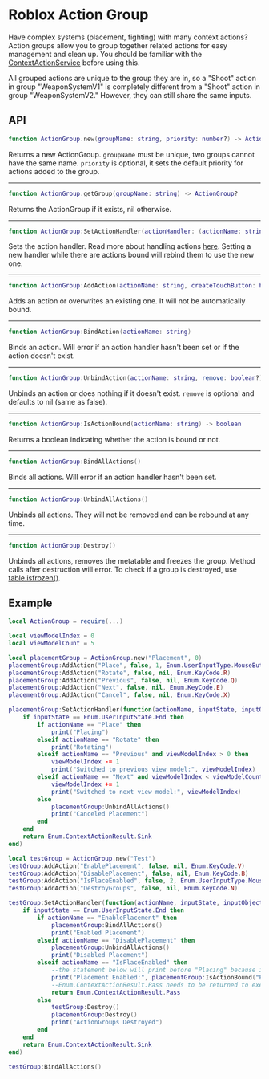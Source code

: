 # Roblox Action Group
Have complex systems (placement, fighting) with many context actions? Action groups allow you to group together related actions for easy management and clean up. You should be familiar with the [ContextActionService](https://create.roblox.com/docs/reference/engine/classes/ContextActionService) before using this.

All grouped actions are unique to the group they are in, so a "Shoot" action in group "WeaponSystemV1" is completely different from a "Shoot" action in group "WeaponSystemV2." However, they can still share the same inputs.

## API
```Lua
function ActionGroup.new(groupName: string, priority: number?) -> ActionGroup
```
Returns a new ActionGroup. `groupName` must be unique, two groups cannot have the same name. `priority` is optional, it sets the default priority for actions added to the group.

---
```Lua
function ActionGroup.getGroup(groupName: string) -> ActionGroup?
```
Returns the ActionGroup if it exists, nil otherwise.

---
```Lua
function ActionGroup:SetActionHandler(actionHandler: (actionName: string, inputState: Enum.UserInputState, inputObject: InputObject)->Enum.ContextActionResult)
```
Sets the action handler. Read more about handling actions [here](https://create.roblox.com/docs/reference/engine/classes/ContextActionService#BindAction). Setting a new handler while there are actions bound will rebind them to use the new one.

---
```Lua
function ActionGroup:AddAction(actionName: string, createTouchButton: boolean, priority: number?, ...Enum.KeyCode|Enum.UserInputType)
```
Adds an action or overwrites an existing one. It will not be automatically bound.

---
```Lua
function ActionGroup:BindAction(actionName: string)
```
Binds an action. Will error if an action handler hasn't been set or if the action doesn't exist.

---
```Lua
function ActionGroup:UnbindAction(actionName: string, remove: boolean?)
```
Unbinds an action or does nothing if it doesn't exist. `remove` is optional and defaults to nil (same as false).

---
```Lua
function ActionGroup:IsActionBound(actionName: string) -> boolean
```
Returns a boolean indicating whether the action is bound or not.

---
```Lua
function ActionGroup:BindAllActions()
```
Binds all actions. Will error if an action handler hasn't been set.

---
```Lua
function ActionGroup:UnbindAllActions()
```
Unbinds all actions. They will not be removed and can be rebound at any time.

---
```Lua
function ActionGroup:Destroy()
```
Unbinds all actions, removes the metatable and freezes the group. Method calls after destruction will error. To check if a group is destroyed, use [table.isfrozen()](https://create.roblox.com/docs/reference/engine/libraries/table#isfrozen).

## Example
```Lua
local ActionGroup = require(...)

local viewModelIndex = 0
local viewModelCount = 5

local placementGroup = ActionGroup.new("Placement", 0)
placementGroup:AddAction("Place", false, 1, Enum.UserInputType.MouseButton1)
placementGroup:AddAction("Rotate", false, nil, Enum.KeyCode.R)
placementGroup:AddAction("Previous", false, nil, Enum.KeyCode.Q)
placementGroup:AddAction("Next", false, nil, Enum.KeyCode.E)
placementGroup:AddAction("Cancel", false, nil, Enum.KeyCode.X)

placementGroup:SetActionHandler(function(actionName, inputState, inputObject)
	if inputState == Enum.UserInputState.End then
		if actionName == "Place" then
			print("Placing")
		elseif actionName == "Rotate" then
			print("Rotating")
		elseif actionName == "Previous" and viewModelIndex > 0 then
			viewModelIndex -= 1
			print("Switched to previous view model:", viewModelIndex)
		elseif actionName == "Next" and viewModelIndex < viewModelCount then
			viewModelIndex += 1
			print("Switched to next view model:", viewModelIndex)
		else
			placementGroup:UnbindAllActions()
			print("Canceled Placement")
		end
	end
	return Enum.ContextActionResult.Sink
end)

local testGroup = ActionGroup.new("Test")
testGroup:AddAction("EnablePlacement", false, nil, Enum.KeyCode.V)
testGroup:AddAction("DisablePlacement", false, nil, Enum.KeyCode.B)
testGroup:AddAction("IsPlaceEnabled", false, 2, Enum.UserInputType.MouseButton1)
testGroup:AddAction("DestroyGroups", false, nil, Enum.KeyCode.N)

testGroup:SetActionHandler(function(actionName, inputState, inputObject)
	if inputState == Enum.UserInputState.End then
		if actionName == "EnablePlacement" then
			placementGroup:BindAllActions()
			print("Enabled Placement")
		elseif actionName == "DisablePlacement" then
			placementGroup:UnbindAllActions()
			print("Disabled Placement")
		elseif actionName == "IsPlaceEnabled" then
			--the statement below will print before "Placing" because it has a higher priority (2)
			print("Placement Enabled:", placementGroup:IsActionBound("Place"))
			--Enum.ContextActionResult.Pass needs to be returned to execute the next highest priority action ("Placing")
			return Enum.ContextActionResult.Pass
		else
			testGroup:Destroy()
			placementGroup:Destroy()
			print("ActionGroups Destroyed")
		end
	end
	return Enum.ContextActionResult.Sink
end)

testGroup:BindAllActions()
```